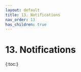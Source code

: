 ```yaml
---
layout: default
title: 13. Notifications
nav_order: 13 
has_children: true
---
```


# 13. Notifications

{:toc:}

